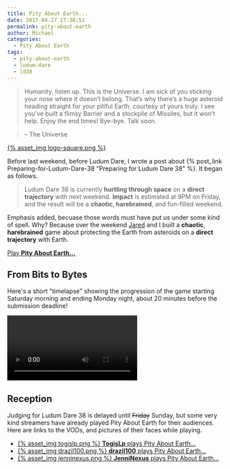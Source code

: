 ```yaml
---
title: Pity About Earth...
date: 2017-04-27 17:38:51
permalink: pity-about-earth
author: Michael
categories:
  - Pity About Earth
tags:
  - pity-about-earth
  - ludum-dare
  - ld38
---
```


> Humanity, listen up. This is the Universe. I am sick of you sticking your nose where it doesn’t belong. That’s why there’s a huge asteroid heading straight for your pitiful Earth, courtesy of yours truly. I see you’ve built a flimsy Barrier and a stockpile of Missiles, but it won’t help. Enjoy the end times! Bye-bye. Talk soon.

> – The Universe

[{% asset_img logo-square.png %}][play] <br>

<!-- more -->

Before last weekend, before Ludum Dare, I wrote a post about {% post_link Preparing-for-Ludum-Dare-38 "Preparing for Ludum Dare 38" %}.  It began as follows.

> Ludum Dare 38 is currently **hurtling through space** on a **direct trajectory** with next weekend.  **Impact** is estimated at 9PM on Friday, and the result will be a **chaotic, harebrained**, and fun-filled weekend. 

Emphasis added, becuase those words must have put us under some kind of spell.  Why?  Because over the weekend [Jared][jared] and I built a **chaotic**, **harebrained** game about protecting the Earth from asteroids on a **direct trajectory** with Earth.

[Play **Pity About Earth...**][play]

## From Bits to Bytes

Here's a short "timelapse" showing the progression of the game starting Saturday morning and ending Monday night, about 20 minutes before the submission deadline!

<video style="margin: 0 auto" controls loop autoplay>
    <source src="{% asset_path progress-smaller.webm %}" />                                                   
</video>                                                                                             


## Reception

Judging for Ludum Dare 38 is delayed until <del>Friday</del> Sunday, but some very kind streamers have already played Pity About Earth for their audiences.  Here are links to the VODs, and pictures of their faces while playing.

 - [{% asset_img togislp.png %} **TogisLp** plays Pity About Earth...][togislp]
 - [{% asset_img drazil100.png %} **drazil100** plays Pity About Earth...][drazil]
 - [{% asset_img jenninexus.png %} **JenniNexus** plays Pity About Earth...][jenni]

[togislp]: https://www.twitch.tv/videos/138433485?t=02h15m09s
[drazil]: https://www.twitch.tv/videos/138479164?t=01h48m26s
[jenni]: https://www.twitch.tv/videos/138561326?t=37m15s
[play]: http://scripta.co/pityaboutearth
[jared]: https://twitter.com/caramelcode

